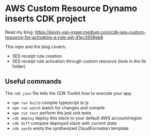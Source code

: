 # AWS Custom Resource Dynamo inserts CDK project

Read my blog: https://kevin-van-ingen.medium.com/cdk-ses-custom-resource-for-activating-a-rule-set-41ec3939eb8

This repo and the blog covers:

* SES receipt rule creation
* SES receipt rule activation through custom resource (look in the lib folder)


## Useful commands

The `cdk.json` file tells the CDK Toolkit how to execute your app.

 * `npm run build`   compile typescript to js
 * `npm run watch`   watch for changes and compile
 * `npm run test`    perform the jest unit tests
 * `cdk deploy`      deploy this stack to your default AWS account/region
 * `cdk diff`        compare deployed stack with current state
 * `cdk synth`       emits the synthesized CloudFormation template
